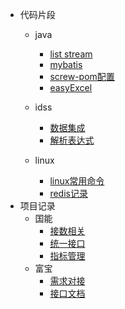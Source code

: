 - 代码片段
    - java
        - [list stream](code/java/list)
        - [mybatis](code/java/mybatis)
        - [screw-pom配置](code/java/screw)
        - [easyExcel](code/java/easyExcel)
    - idss
        - [数据集成](code/work/sciApi)
        - [解析表达式](code/work/parsii)

    - linux
        - [linux常用命令](code/linux/linux)
        - [redis记录](code/linux/redis)
- 项目记录
    - 国能
        - [接数相关](project/guoneng/data_input.md)
        - [统一接口](project/guoneng/interface.md)
        - [指标管理](project/guoneng/service_manage.md) 
    - 富宝
        - [需求对接](project/fubao/need.md)
        - [接口文档](project/fubao/interface-doc.md)